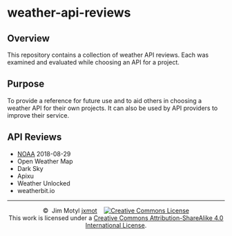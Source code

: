 # weather-api-reviews

## Overview

This repository contains a collection of weather API reviews. Each was examined and evaluated while choosing an API for a project. 

## Purpose

To provide a reference for future use and to aid others in choosing a weather API for their own projects. It can also be used by API providers to improve their service.

## API Reviews

* [NOAA](noaa-20180828-jxmot.md) 2018-08-29
* Open Weather Map
* Dark Sky
* Apixu
* Weather Unlocked
* weatherbit.io


<hr>
<p align="center">
©&nbsp;&nbsp;Jim&nbsp;Motyl&nbsp;<a href="https://github.com/jxmot" target="_blank">jxmot</a>
&nbsp;&nbsp;
<a rel="license" href="http://creativecommons.org/licenses/by-sa/4.0/"><img alt="Creative Commons License" style="border-width:0" src="https://i.creativecommons.org/l/by-sa/4.0/88x31.png" /></a><br />This work is licensed under a <a rel="license" href="http://creativecommons.org/licenses/by-sa/4.0/">Creative Commons Attribution-ShareAlike 4.0 International License</a>.
</p>

